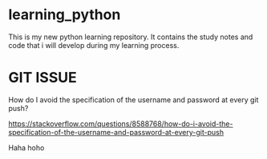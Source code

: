 # learning_python

This is my new python learning repository. It contains the study notes and code that i will develop during my learning process.

# GIT ISSUE

How do I avoid the specification of the username and password at every git push?

https://stackoverflow.com/questions/8588768/how-do-i-avoid-the-specification-of-the-username-and-password-at-every-git-push

Haha
hoho
